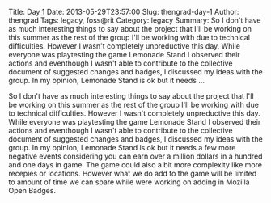 Title: Day 1
Date: 2013-05-29T23:57:00
Slug: thengrad-day-1
Author: thengrad
Tags: legacy, foss@rit
Category: legacy
Summary: So I don't have as much interesting things to say about the project that I'll be working on this summer as the rest of the group I'll be working with due to technical difficulties. However I wasn't completely unpreductive this day. While everyone was playtesting the game Lemonade Stand I observed their actions and eventhough I wasn't able to contribute to the collective document of suggested changes and badges, I discussed my ideas with the group. In my opinion, Lemonade Stand is ok but it needs ... 

So I don't have as much interesting things to say about the project that I'll
be working on this summer as the rest of the group I'll be working with due to
technical difficulties. However I wasn't completely unpreductive this day.
While everyone was playtesting the game Lemonade Stand I observed their
actions and eventhough I wasn't able to contribute to the collective document
of suggested changes and badges, I discussed my ideas with the group. In my
opinion, Lemonade Stand is ok but it needs a few more negative events
considering you can earn over a million dollars in a hundred and one days in
game. The game could also a bit more complexity like more recepies or
locations. However what we do add to the game will be limited to amount of
time we can spare while were working on adding in Mozilla Open Badges.

